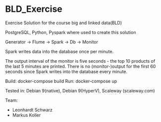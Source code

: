 # BLD_Exercise
Exercise Solution for the course big and linked data(BLD)

PostgreSQL, Python, Pyspark where used to create this solution

Generator -> Flume -> Spark -> Db -> Monitor

Spark writes data into the database once per minute.

The output interval of the monitor is five seconds -  the top 10 products of the last 5 minutes are printed.
There is no (monitor-)output for the first 60 seconds since Spark writes into the database every minute.

Build: docker-compose build
Run: docker-compose up

Tested in: Debian 9(native), Debian 9(HyperV), Scaleway (scaleway.com)

Team:
- Leonhardt Schwarz
- Markus Koller
